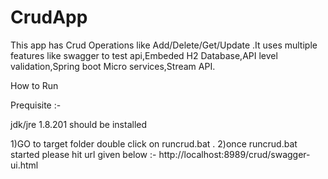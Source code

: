 # CrudApp
This app has Crud Operations like Add/Delete/Get/Update .It uses multiple features like swagger to test api,Embeded H2 Database,API level validation,Spring boot Micro services,Stream API.

How to Run

Prequisite :-

jdk/jre 1.8.201 should be installed


1)GO to target folder double click on runcrud.bat .
2)once runcrud.bat started please hit url given below :-
http://localhost:8989/crud/swagger-ui.html

